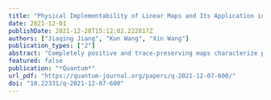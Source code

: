 ```yaml
---
title: "Physical Implementability of Linear Maps and Its Application in Error Mitigation"
date: 2021-12-01
publishDate: 2021-12-28T15:12:02.222817Z
authors: ["Jiaqing Jiang", "Kun Wang", "Xin Wang"]
publication_types: ["2"]
abstract: "Completely positive and trace-preserving maps characterize physically implementable quantum operations. On the other hand, general linear maps, such as positive but not completely positive maps, which can not be physically implemented, are fundamental ingredients in quantum information, both in theoretical and practical perspectives. This raises the question of how well one can simulate or approximate the action of a general linear map by physically implementable operations. In this work, we introduce a systematic framework to resolve this task using the quasiprobability decomposition technique. We decompose a target linear map into a linear combination of physically implementable operations and introduce the physical implementability measure as the least amount of negative portion that the quasiprobability must pertain, which directly quantifies the cost of simulating a given map using physically implementable quantum operations. We show this measure is efficiently computable by semidefinite programs and prove several properties of this measure, such as faithfulness, additivity, and unitary invariance. We derive lower and upper bounds in terms of the Choi operator's trace norm and obtain analytic expressions for several linear maps of practical interests. Furthermore, we endow this measure with an operational meaning within the quantum error mitigation scenario: it establishes the lower bound of the sampling cost achievable via the quasiprobability decomposition technique. In particular, for parallel quantum noises, we show that global error mitigation has no advantage over local error mitigation."
featured: false
publication: "*Quantum*"
url_pdf: "https://quantum-journal.org/papers/q-2021-12-07-600/"
doi: "10.22331/q-2021-12-07-600"
---
```


